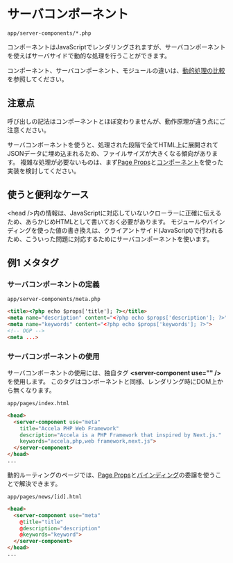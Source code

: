 # サーバコンポーネント
`app/server-components/*.php`

コンポーネントはJavaScriptでレンダリングされますが、サーバコンポーネントを使えばサーバサイドで動的な処理を行うことができます。

コンポーネント、サーバコンポーネント、モジュールの違いは、[動的処理の比較](../dynamic-functions/)を参照してください。

## 注意点

呼び出しの記法はコンポーネントとほぼ変わりませんが、動作原理が違う点にご注意ください。

サーバコンポーネントを使うと、処理された段階で全てHTML上に展開されてJSONデータに埋め込まれるため、ファイルサイズが大きくなる傾向があります。
複雑な処理が必要ないものは、まず[Page Props](../page-props/)と[コンポーネント](../components/)を使った実装を検討してください。


## 使うと便利なケース

&lt;head /&gt;内の情報は、JavaScriptに対応していないクローラーに正確に伝えるため、あらかじめHTMLとして書いておく必要があります。
モジュールやバインディングを使った値の書き換えは、クライアントサイド(JavaScript)で行われるため、こういった問題に対応するためにサーバコンポーネントを使います。

## 例1 メタタグ
### サーバコンポーネントの定義

<div class="code-with-caption">

`app/server-components/meta.php`
```html
<title><?php echo $props['title']; ?></title>
<meta name="description" content="<?php echo $props['description']; ?>">
<meta name="keywords" content="<?php echo $props['keywords']; ?>">
<!-- OGP -->
<meta ...>
```
</div>


### サーバコンポーネントの使用
サーバコンポーネントの使用には、独自タグ **&lt;server-component use="" /&gt;** を使用します。
このタグはコンポーネントと同様、レンダリング時にDOM上から無くなります。

<div class="code-with-caption">

`app/pages/index.html`
```html
<head>
  <server-component use="meta"
    title="Accela PHP Web Framework"
    description="Accela is a PHP Framework that inspired by Next.js."
    keywords="accela,php,web framework,next.js">
  </server-component>
</head>
...
```
</div>

動的ルーティングのページでは、[Page Props](../page-props/)と[バインディング](../binding/)の委譲を使うことで解決できます。

<div class="code-with-caption">

`app/pages/news/[id].html`
```html
<head>
  <server-component use="meta"
    @title="title"
    @description="description"
    @keywords="keyword">
  </server-component>
</head>
...
```
</div>

